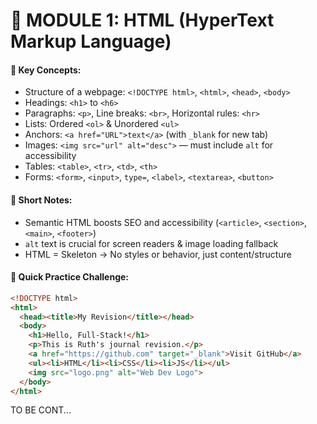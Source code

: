 # 📘 MODULE 1: HTML (HyperText Markup Language)

#### 🔑 Key Concepts:

* Structure of a webpage: `<!DOCTYPE html>`, `<html>`, `<head>`, `<body>`
* Headings: `<h1>` to `<h6>`
* Paragraphs: `<p>`, Line breaks: `<br>`, Horizontal rules: `<hr>`
* Lists: Ordered `<ol>` & Unordered `<ul>`
* Anchors: `<a href="URL">text</a>` (with `_blank` for new tab)
* Images: `<img src="url" alt="desc">` — must include `alt` for accessibility
* Tables: `<table>`, `<tr>`, `<td>`, `<th>`
* Forms: `<form>`, `<input>`, `type=`, `<label>`, `<textarea>`, `<button>`

#### 🧠 Short Notes:

* Semantic HTML boosts SEO and accessibility (`<article>`, `<section>`, `<main>`, `<footer>`)
* `alt` text is crucial for screen readers & image loading fallback
* HTML = Skeleton → No styles or behavior, just content/structure

#### 🧪 Quick Practice Challenge:

```html
<!DOCTYPE html>
<html>
  <head><title>My Revision</title></head>
  <body>
    <h1>Hello, Full-Stack!</h1>
    <p>This is Ruth's journal revision.</p>
    <a href="https://github.com" target="_blank">Visit GitHub</a>
    <ul><li>HTML</li><li>CSS</li><li>JS</li></ul>
    <img src="logo.png" alt="Web Dev Logo">
  </body>
</html>
```

<footer>TO BE CONT...</footer>
